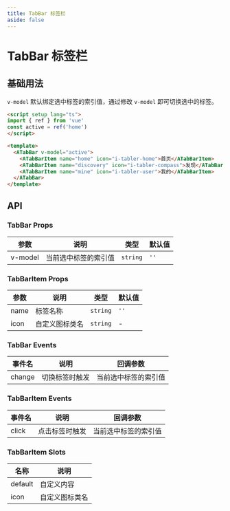 ```yaml
---
title: TabBar 标签栏
aside: false
---
```


# TabBar 标签栏

## 基础用法

`v-model` 默认绑定选中标签的索引值，通过修改 `v-model` 即可切换选中的标签。

```html
<script setup lang="ts">
import { ref } from 'vue'
const active = ref('home')
</script>

<template>
  <ATabBar v-model="active">
    <ATabBarItem name="home" icon="i-tabler-home">首页</ATabBarItem>
    <ATabBarItem name="discovery" icon="i-tabler-compass">发现</ATabBarItem>
    <ATabBarItem name="mine" icon="i-tabler-user">我的</ATabBarItem>
  </ATabBar>
</template>
```

## API

### TabBar Props

| 参数 | 说明 | 类型 | 默认值 |
| --- | --- | --- | --- |
| v-model | 当前选中标签的索引值 | `string` | `''` |

### TabBarItem Props

| 参数 | 说明 | 类型 | 默认值 |
| --- | --- | --- | --- |
| name | 标签名称 | `string` | `''` |
| icon | 自定义图标类名 | `string` | - |

### TabBar Events

| 事件名 | 说明 | 回调参数 |
| --- | --- | --- |
| change | 切换标签时触发 | 当前选中标签的索引值 |

### TabBarItem Events

| 事件名 | 说明 | 回调参数 |
| --- | --- | --- |
| click | 点击标签时触发 | 当前选中标签的索引值 |

### TabBarItem Slots

| 名称 | 说明 |
| --- | --- |
| default | 自定义内容 |
| icon | 自定义图标类名 | `string` | - |
